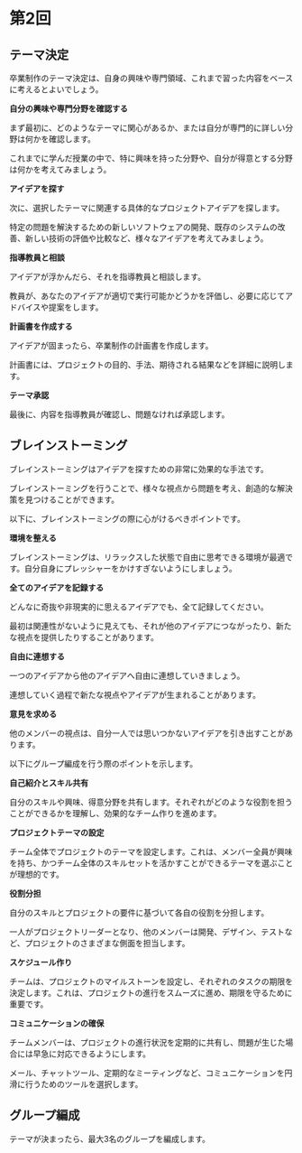 # 第2回

## テーマ決定

卒業制作のテーマ決定は、自身の興味や専門領域、これまで習った内容をベースに考えるとよいでしょう。

**自分の興味や専門分野を確認する**

まず最初に、どのようなテーマに関心があるか、または自分が専門的に詳しい分野は何かを確認します。

これまでに学んだ授業の中で、特に興味を持った分野や、自分が得意とする分野は何かを考えてみましょう。

**アイデアを探す**

次に、選択したテーマに関連する具体的なプロジェクトアイデアを探します。

特定の問題を解決するための新しいソフトウェアの開発、既存のシステムの改善、新しい技術の評価や比較など、様々なアイデアを考えてみましょう。

**指導教員と相談**

アイデアが浮かんだら、それを指導教員と相談します。

教員が、あなたのアイデアが適切で実行可能かどうかを評価し、必要に応じてアドバイスや提案をします。

**計画書を作成する**

アイデアが固まったら、卒業制作の計画書を作成します。

計画書には、プロジェクトの目的、手法、期待される結果などを詳細に説明します。

**テーマ承認**

最後に、内容を指導教員が確認し、問題なければ承認します。

## ブレインストーミング

ブレインストーミングはアイデアを探すための非常に効果的な手法です。

ブレインストーミングを行うことで、様々な視点から問題を考え、創造的な解決策を見つけることができます。

以下に、ブレインストーミングの際に心がけるべきポイントです。

**環境を整える**

 ブレインストーミングは、リラックスした状態で自由に思考できる環境が最適です。自分自身にプレッシャーをかけすぎないようにしましょう。

**全てのアイデアを記録する**

どんなに奇抜や非現実的に思えるアイデアでも、全て記録してください。

最初は関連性がないように見えても、それが他のアイデアにつながったり、新たな視点を提供したりすることがあります。

**自由に連想する**

一つのアイデアから他のアイデアへ自由に連想していきましょう。

連想していく過程で新たな視点やアイデアが生まれることがあります。

**意見を求める**

他のメンバーの視点は、自分一人では思いつかないアイデアを引き出すことがあります。

以下にグループ編成を行う際のポイントを示します。

**自己紹介とスキル共有**

自分のスキルや興味、得意分野を共有します。それぞれがどのような役割を担うことができるかを理解し、効果的なチーム作りを進めます。

**プロジェクトテーマの設定**

チーム全体でプロジェクトのテーマを設定します。これは、メンバー全員が興味を持ち、かつチーム全体のスキルセットを活かすことができるテーマを選ぶことが理想的です。

**役割分担**

自分のスキルとプロジェクトの要件に基づいて各自の役割を分担します。

一人がプロジェクトリーダーとなり、他のメンバーは開発、デザイン、テストなど、プロジェクトのさまざまな側面を担当します。

**スケジュール作り**

チームは、プロジェクトのマイルストーンを設定し、それぞれのタスクの期限を決定します。これは、プロジェクトの進行をスムーズに進め、期限を守るために重要です。

**コミュニケーションの確保**

チームメンバーは、プロジェクトの進行状況を定期的に共有し、問題が生じた場合には早急に対応できるようにします。

メール、チャットツール、定期的なミーティングなど、コミュニケーションを円滑に行うためのツールを選択します。

## グループ編成

テーマが決まったら、最大3名のグループを編成します。